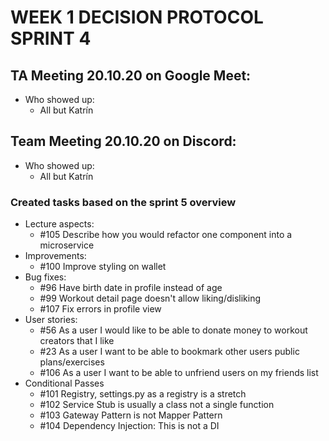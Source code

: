 # WEEK 1 DECISION PROTOCOL SPRINT 4

## TA Meeting 20.10.20 on Google Meet:
* Who showed up:
    * All but Katrín

## Team Meeting 20.10.20 on Discord:
* Who showed up:
    * All but Katrín

### Created tasks based on the sprint 5 overview

* Lecture aspects: 
    * #105 Describe how you would refactor one component into a microservice
* Improvements:
    * #100 Improve styling on wallet
* Bug fixes: 
    * #96 Have birth date in profile instead of age
    * #99 Workout detail page doesn't allow liking/disliking
    * #107 Fix errors in profile view
* User stories: 
    * #56 As a user I would like to be able to donate money to workout creators that I like
    * #23 As a user I want to be able to bookmark other users public plans/exercises
    * #106 As a user I want to be able to unfriend users on my friends list
* Conditional Passes
    * #101 Registry, settings.py as a registry is a stretch
    * #102 Service Stub is usually a class not a single function
    * #103 Gateway Pattern is not Mapper Pattern
    * #104 Dependency Injection: This is not a DI